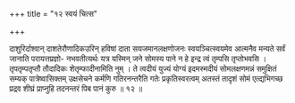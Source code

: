 +++
title = "१२ स्वयं चित्स"

+++

दाशुरिर्दाश्वान् दाशतेरौणादिकउरिन् हविषां दाता सयजमानलक्षणोजनः स्वयञ्चित्स्वयमेव आत्मनैव मन्यते सर्वं जानाति परायत्तप्रज्ञो- नभवतीत्यर्थः यत्र यस्मिन् जने सोमस्य पाने न हे इन्द्र त्वं तृम्पसि तृप्तोभवसि । तृपतृम्पतृप्तौ तौदादिकः शेतृम्फादीनामिति नुम् । ते त्वदीयं युज्यं योग्यं इदमस्मदीयं सोमलक्षणमन्नं समुक्षितं सम्यक् पात्रेष्वासिक्तम् उक्षसेचने कर्मणि गतिरनन्तरैति गतेः प्रकृतिस्वरत्वम् अतस्तं तादृशं सोमं एत्द्यभिगच्छ प्रद्रव शीघ्रं प्राप्नुहि तदनन्तरं पिब पानं कुरु ॥ १२ ॥